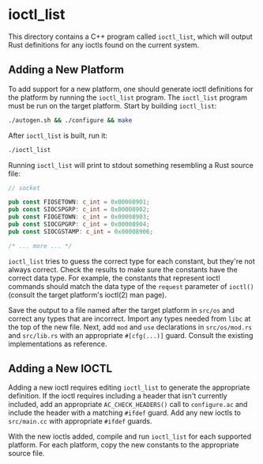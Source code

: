 # ioctl_list

This directory contains a C++ program called `ioctl_list`, which will output Rust definitions for
any ioctls found on the current system.

## Adding a New Platform

To add support for a new platform, one should generate ioctl definitions for the platform by running
the `ioctl_list` program. The `ioctl_list` program must be run on the target platform. Start by
building `ioctl_list`:

```sh
./autogen.sh && ./configure && make
```

After `ioctl_list` is built, run it:

```sh
./ioctl_list
```

Running `ioctl_list` will print to stdout something resembling a Rust source file:

```rust
// socket

pub const FIOSETOWN: c_int = 0x00008901;
pub const SIOCSPGRP: c_int = 0x00008902;
pub const FIOGETOWN: c_int = 0x00008903;
pub const SIOCGPGRP: c_int = 0x00008904;
pub const SIOCGSTAMP: c_int = 0x00008906;

/* ... more ... */
```

`ioctl_list` tries to guess the correct type for each constant, but they're not always correct.
Check the results to make sure the constants have the correct data type. For example, the constants
that represent ioctl commands should match the data type of the `request` parameter of `ioctl()`
(consult the target platform's ioctl(2) man page).

Save the output to a file named after the target platform in `src/os` and correct any types that are
incorrect. Import any types needed from `libc` at the top of the new file. Next, add `mod` and `use`
declarations in `src/os/mod.rs` and `src/lib.rs` with an appropriate `#[cfg(...)]` guard. Consult
the existing implementations as reference.

## Adding a New IOCTL

Adding a new ioctl requires editing `ioctl_list` to generate the appropriate definition. If the
ioctl requires including a header that isn't currently included, add an appropriate
`AC_CHECK_HEADERS()` call to `configure.ac` and include the header with a matching `#ifdef` guard.
Add any new ioctls to `src/main.cc` with appropriate `#ifdef` guards.

With the new ioctls added, compile and run `ioctl_list` for each supported platform. For each
platform, copy the new constants to the appropriate source file.
